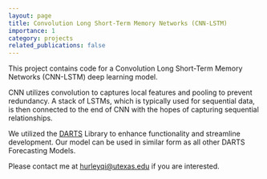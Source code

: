 ```yaml
---
layout: page
title: Convolution Long Short-Term Memory Networks (CNN-LSTM)
importance: 1
category: projects
related_publications: false
---
```


This project contains code for a Convolution Long Short-Term Memory Networks (CNN-LSTM) 
deep learning model.

CNN utilizes convolution to captures local features and pooling to prevent redundancy. 
A stack of LSTMs, which is typically used for sequential data,
is then connected to the end of CNN with the hopes of capturing sequential relationships.

We utilized the [DARTS](https://unit8co.github.io/darts/) Library to enhance functionality 
and streamline development. Our model can be used in similar form as all other DARTS Forecasting Models.

Please contact me at [hurleyqi@utexas.edu](mailto:hurleyqi@utexas.edu) if you are interested. 